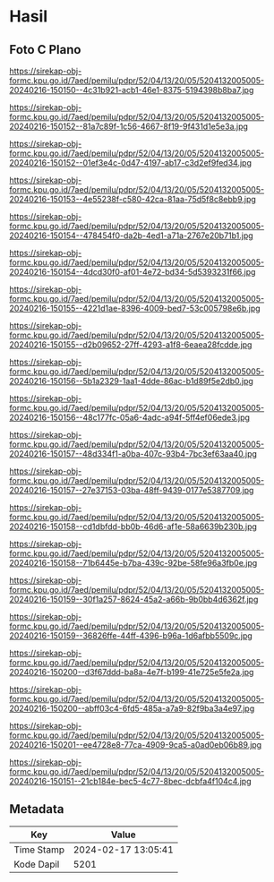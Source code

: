# Hasil

## Foto C Plano

https://sirekap-obj-formc.kpu.go.id/7aed/pemilu/pdpr/52/04/13/20/05/5204132005005-20240216-150150--4c31b921-acb1-46e1-8375-5194398b8ba7.jpg

https://sirekap-obj-formc.kpu.go.id/7aed/pemilu/pdpr/52/04/13/20/05/5204132005005-20240216-150152--81a7c89f-1c56-4667-8f19-9f431d1e5e3a.jpg

https://sirekap-obj-formc.kpu.go.id/7aed/pemilu/pdpr/52/04/13/20/05/5204132005005-20240216-150152--01ef3e4c-0d47-4197-ab17-c3d2ef9fed34.jpg

https://sirekap-obj-formc.kpu.go.id/7aed/pemilu/pdpr/52/04/13/20/05/5204132005005-20240216-150153--4e55238f-c580-42ca-81aa-75d5f8c8ebb9.jpg

https://sirekap-obj-formc.kpu.go.id/7aed/pemilu/pdpr/52/04/13/20/05/5204132005005-20240216-150154--478454f0-da2b-4ed1-a71a-2767e20b71b1.jpg

https://sirekap-obj-formc.kpu.go.id/7aed/pemilu/pdpr/52/04/13/20/05/5204132005005-20240216-150154--4dcd30f0-af01-4e72-bd34-5d5393231f66.jpg

https://sirekap-obj-formc.kpu.go.id/7aed/pemilu/pdpr/52/04/13/20/05/5204132005005-20240216-150155--4221d1ae-8396-4009-bed7-53c005798e6b.jpg

https://sirekap-obj-formc.kpu.go.id/7aed/pemilu/pdpr/52/04/13/20/05/5204132005005-20240216-150155--d2b09652-27ff-4293-a1f8-6eaea28fcdde.jpg

https://sirekap-obj-formc.kpu.go.id/7aed/pemilu/pdpr/52/04/13/20/05/5204132005005-20240216-150156--5b1a2329-1aa1-4dde-86ac-b1d89f5e2db0.jpg

https://sirekap-obj-formc.kpu.go.id/7aed/pemilu/pdpr/52/04/13/20/05/5204132005005-20240216-150156--48c177fc-05a6-4adc-a94f-5ff4ef06ede3.jpg

https://sirekap-obj-formc.kpu.go.id/7aed/pemilu/pdpr/52/04/13/20/05/5204132005005-20240216-150157--48d334f1-a0ba-407c-93b4-7bc3ef63aa40.jpg

https://sirekap-obj-formc.kpu.go.id/7aed/pemilu/pdpr/52/04/13/20/05/5204132005005-20240216-150157--27e37153-03ba-48ff-9439-0177e5387709.jpg

https://sirekap-obj-formc.kpu.go.id/7aed/pemilu/pdpr/52/04/13/20/05/5204132005005-20240216-150158--cd1dbfdd-bb0b-46d6-af1e-58a6639b230b.jpg

https://sirekap-obj-formc.kpu.go.id/7aed/pemilu/pdpr/52/04/13/20/05/5204132005005-20240216-150158--71b6445e-b7ba-439c-92be-58fe96a3fb0e.jpg

https://sirekap-obj-formc.kpu.go.id/7aed/pemilu/pdpr/52/04/13/20/05/5204132005005-20240216-150159--30f1a257-8624-45a2-a66b-9b0bb4d6362f.jpg

https://sirekap-obj-formc.kpu.go.id/7aed/pemilu/pdpr/52/04/13/20/05/5204132005005-20240216-150159--36826ffe-44ff-4396-b96a-1d6afbb5509c.jpg

https://sirekap-obj-formc.kpu.go.id/7aed/pemilu/pdpr/52/04/13/20/05/5204132005005-20240216-150200--d3f67ddd-ba8a-4e7f-b199-41e725e5fe2a.jpg

https://sirekap-obj-formc.kpu.go.id/7aed/pemilu/pdpr/52/04/13/20/05/5204132005005-20240216-150200--abff03c4-6fd5-485a-a7a9-82f9ba3a4e97.jpg

https://sirekap-obj-formc.kpu.go.id/7aed/pemilu/pdpr/52/04/13/20/05/5204132005005-20240216-150201--ee4728e8-77ca-4909-9ca5-a0ad0eb06b89.jpg

https://sirekap-obj-formc.kpu.go.id/7aed/pemilu/pdpr/52/04/13/20/05/5204132005005-20240216-150151--21cb184e-bec5-4c77-8bec-dcbfa4f104c4.jpg


## Metadata

| Key        | Value               |
| ---------- | ------------------- |
| Time Stamp | 2024-02-17 13:05:41 |
| Kode Dapil | 5201                |



